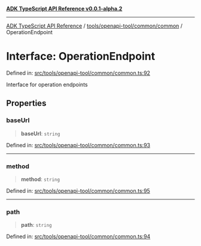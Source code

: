[**ADK TypeScript API Reference v0.0.1-alpha.2**](../../../../../README.md)

***

[ADK TypeScript API Reference](../../../../../modules.md) / [tools/openapi-tool/common/common](../README.md) / OperationEndpoint

# Interface: OperationEndpoint

Defined in: [src/tools/openapi-tool/common/common.ts:92](https://github.com/njraladdin/adk-typescript/blob/main/src/tools/openapi-tool/common/common.ts#L92)

Interface for operation endpoints

## Properties

### baseUrl

> **baseUrl**: `string`

Defined in: [src/tools/openapi-tool/common/common.ts:93](https://github.com/njraladdin/adk-typescript/blob/main/src/tools/openapi-tool/common/common.ts#L93)

***

### method

> **method**: `string`

Defined in: [src/tools/openapi-tool/common/common.ts:95](https://github.com/njraladdin/adk-typescript/blob/main/src/tools/openapi-tool/common/common.ts#L95)

***

### path

> **path**: `string`

Defined in: [src/tools/openapi-tool/common/common.ts:94](https://github.com/njraladdin/adk-typescript/blob/main/src/tools/openapi-tool/common/common.ts#L94)
